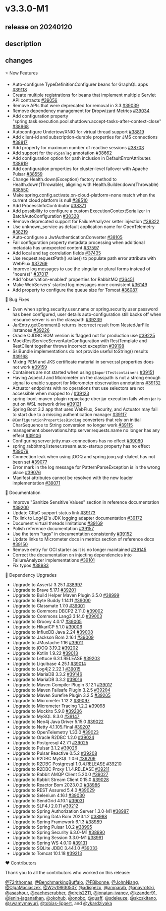 # v3.3.0-M1

## release on 20240120

## description

## changes

⭐ New Features

* Auto-configure TypeDefinitionConfigurer beans for GraphQL apps <a href="https://github.com/spring-projects/spring-boot/issues/39118" data-hovercard-type="issue" data-hovercard-url="/spring-projects/spring-boot/issues/39118/hovercard">#39118</a>
* Create multiple registrations for beans that implement multiple Servlet API contracts <a href="https://github.com/spring-projects/spring-boot/issues/39056" data-hovercard-type="issue" data-hovercard-url="/spring-projects/spring-boot/issues/39056/hovercard">#39056</a>
* Remove APIs that were deprecated for removal in 3.3 <a href="https://github.com/spring-projects/spring-boot/issues/39039" data-hovercard-type="issue" data-hovercard-url="/spring-projects/spring-boot/issues/39039/hovercard">#39039</a>
* Remove dependency management for Dropwizard Metrics <a href="https://github.com/spring-projects/spring-boot/issues/39034" data-hovercard-type="issue" data-hovercard-url="/spring-projects/spring-boot/issues/39034/hovercard">#39034</a>
* Add configuration property "spring.task.execution.pool.shutdown.accept-tasks-after-context-close" <a href="https://github.com/spring-projects/spring-boot/pull/38968" data-hovercard-type="pull_request" data-hovercard-url="/spring-projects/spring-boot/pull/38968/hovercard">#38968</a>
* Autoconfigure Undertow/XNIO for virtual thread support <a href="https://github.com/spring-projects/spring-boot/issues/38819" data-hovercard-type="issue" data-hovercard-url="/spring-projects/spring-boot/issues/38819/hovercard">#38819</a>
* Add client-id and subscription-durable properties for JMS connections <a href="https://github.com/spring-projects/spring-boot/pull/38817" data-hovercard-type="pull_request" data-hovercard-url="/spring-projects/spring-boot/pull/38817/hovercard">#38817</a>
* Add property for maximum number of reactive sessions <a href="https://github.com/spring-projects/spring-boot/pull/38703" data-hovercard-type="pull_request" data-hovercard-url="/spring-projects/spring-boot/pull/38703/hovercard">#38703</a>
* Add support for the <code>@SpanTag</code> annotation <a href="https://github.com/spring-projects/spring-boot/issues/38662" data-hovercard-type="issue" data-hovercard-url="/spring-projects/spring-boot/issues/38662/hovercard">#38662</a>
* Add configuration option for path inclusion in DefaultErrorAttributes <a href="https://github.com/spring-projects/spring-boot/issues/38619" data-hovercard-type="issue" data-hovercard-url="/spring-projects/spring-boot/issues/38619/hovercard">#38619</a>
* Add configuration properties for cluster-level failover with Apache Pulsar <a href="https://github.com/spring-projects/spring-boot/pull/38559" data-hovercard-type="pull_request" data-hovercard-url="/spring-projects/spring-boot/pull/38559/hovercard">#38559</a>
* Change Health.down(Exception) factory method to Health.down(Throwable), aligning with Health.Builder.down(Throwable) <a href="https://github.com/spring-projects/spring-boot/pull/38550" data-hovercard-type="pull_request" data-hovercard-url="/spring-projects/spring-boot/pull/38550/hovercard">#38550</a>
* Make spring.config.activate.on-cloud-platform=none match when the current cloud platform is null <a href="https://github.com/spring-projects/spring-boot/pull/38510" data-hovercard-type="pull_request" data-hovercard-url="/spring-projects/spring-boot/pull/38510/hovercard">#38510</a>
* Add ProcessInfoContributor <a href="https://github.com/spring-projects/spring-boot/pull/38371" data-hovercard-type="pull_request" data-hovercard-url="/spring-projects/spring-boot/pull/38371/hovercard">#38371</a>
* Add possibility to configure a custom ExecutionContextSerializer in BatchAutoConfiguration <a href="https://github.com/spring-projects/spring-boot/pull/38328" data-hovercard-type="pull_request" data-hovercard-url="/spring-projects/spring-boot/pull/38328/hovercard">#38328</a>
* Remove deprecated support for FailureAnalyzer setter injection <a href="https://github.com/spring-projects/spring-boot/pull/38322" data-hovercard-type="pull_request" data-hovercard-url="/spring-projects/spring-boot/pull/38322/hovercard">#38322</a>
* Use unknown_service as default application name for OpenTelemetry <a href="https://github.com/spring-projects/spring-boot/pull/38219" data-hovercard-type="pull_request" data-hovercard-url="/spring-projects/spring-boot/pull/38219/hovercard">#38219</a>
* Auto-configure a JwtAuthenticationConverter <a href="https://github.com/spring-projects/spring-boot/pull/38105" data-hovercard-type="pull_request" data-hovercard-url="/spring-projects/spring-boot/pull/38105/hovercard">#38105</a>
* Fail configuration property metadata processing when additional metadata has unexpected content <a href="https://github.com/spring-projects/spring-boot/issues/37597" data-hovercard-type="issue" data-hovercard-url="/spring-projects/spring-boot/issues/37597/hovercard">#37597</a>
* Add local and tag correlation fields <a href="https://github.com/spring-projects/spring-boot/pull/37435" data-hovercard-type="pull_request" data-hovercard-url="/spring-projects/spring-boot/pull/37435/hovercard">#37435</a>
* Use request.requestPath().value() to populate path error attribute with WebFlux <a href="https://github.com/spring-projects/spring-boot/issues/37269" data-hovercard-type="issue" data-hovercard-url="/spring-projects/spring-boot/issues/37269/hovercard">#37269</a>
* Improve log messages to use the singular or plural forms instead of "noun(s)" <a href="https://github.com/spring-projects/spring-boot/pull/37017" data-hovercard-type="pull_request" data-hovercard-url="/spring-projects/spring-boot/pull/37017/hovercard">#37017</a>
* Add 'observation-enabled' properties for RabbitMQ <a href="https://github.com/spring-projects/spring-boot/issues/36451" data-hovercard-type="issue" data-hovercard-url="/spring-projects/spring-boot/issues/36451/hovercard">#36451</a>
* Make WebServers' started log messages more consistent <a href="https://github.com/spring-projects/spring-boot/issues/36149" data-hovercard-type="issue" data-hovercard-url="/spring-projects/spring-boot/issues/36149/hovercard">#36149</a>
* Add property to configure the queue size for Tomcat <a href="https://github.com/spring-projects/spring-boot/issues/36087" data-hovercard-type="issue" data-hovercard-url="/spring-projects/spring-boot/issues/36087/hovercard">#36087</a>

🐞 Bug Fixes

* Even when spring.security.user.name or spring.security.user.password has been configured, user details auto-configuration still backs off when resource server is on the classpath <a href="https://github.com/spring-projects/spring-boot/issues/39239" data-hovercard-type="issue" data-hovercard-url="/spring-projects/spring-boot/issues/39239/hovercard">#39239</a>
* JarEntry.getComment() returns incorrect result from NestedJarFile instances <a href="https://github.com/spring-projects/spring-boot/issues/39226" data-hovercard-type="issue" data-hovercard-url="/spring-projects/spring-boot/issues/39226/hovercard">#39226</a>
* Oracle OJDBC BOM version is flagged not for production use <a href="https://github.com/spring-projects/spring-boot/issues/39225" data-hovercard-type="issue" data-hovercard-url="/spring-projects/spring-boot/issues/39225/hovercard">#39225</a>
* MockRestServiceServerAutoConfiguration with RestTemplate and RestClient together throws incorrect exception <a href="https://github.com/spring-projects/spring-boot/issues/39198" data-hovercard-type="issue" data-hovercard-url="/spring-projects/spring-boot/issues/39198/hovercard">#39198</a>
* SslBundle implementations do not provide useful toString() results <a href="https://github.com/spring-projects/spring-boot/issues/39168" data-hovercard-type="issue" data-hovercard-url="/spring-projects/spring-boot/issues/39168/hovercard">#39168</a>
* Mixing PEM and JKS certificate material in server.ssl properties does not work <a href="https://github.com/spring-projects/spring-boot/issues/39159" data-hovercard-type="issue" data-hovercard-url="/spring-projects/spring-boot/issues/39159/hovercard">#39159</a>
* Containers are not started when using <code>@ImportTestcontainers</code> <a href="https://github.com/spring-projects/spring-boot/issues/39151" data-hovercard-type="issue" data-hovercard-url="/spring-projects/spring-boot/issues/39151/hovercard">#39151</a>
* Having AspectJ and Micrometer on the classpath is not a strong enough signal to enable support for Micrometer observation annotations <a href="https://github.com/spring-projects/spring-boot/issues/39132" data-hovercard-type="issue" data-hovercard-url="/spring-projects/spring-boot/issues/39132/hovercard">#39132</a>
* Actuator endpoints with no operations that use selectors are not accessible when mapped to / <a href="https://github.com/spring-projects/spring-boot/issues/39123" data-hovercard-type="issue" data-hovercard-url="/spring-projects/spring-boot/issues/39123/hovercard">#39123</a>
* spring-boot-maven-plugin repackage uber jar execution fails when jar is put on WSL network drive <a href="https://github.com/spring-projects/spring-boot/issues/39121" data-hovercard-type="issue" data-hovercard-url="/spring-projects/spring-boot/issues/39121/hovercard">#39121</a>
* Spring Boot 3.2 app that uses WebFlux, Security, and Actuator may fail to start due to a missing authentication manager <a href="https://github.com/spring-projects/spring-boot/issues/39117" data-hovercard-type="issue" data-hovercard-url="/spring-projects/spring-boot/issues/39117/hovercard">#39117</a>
* <code>@ConfigurationPropertiesBinding</code> converters that rely on initial CharSequence to String conversion no longer work <a href="https://github.com/spring-projects/spring-boot/issues/39115" data-hovercard-type="issue" data-hovercard-url="/spring-projects/spring-boot/issues/39115/hovercard">#39115</a>
* management.observations.http.server.requests.name no longer has any effect <a href="https://github.com/spring-projects/spring-boot/issues/39106" data-hovercard-type="issue" data-hovercard-url="/spring-projects/spring-boot/issues/39106/hovercard">#39106</a>
* Configuring server.jetty.max-connections has no effect <a href="https://github.com/spring-projects/spring-boot/issues/39080" data-hovercard-type="issue" data-hovercard-url="/spring-projects/spring-boot/issues/39080/hovercard">#39080</a>
* spring.rabbitmq.listener.stream.auto-startup property has no effect <a href="https://github.com/spring-projects/spring-boot/issues/39079" data-hovercard-type="issue" data-hovercard-url="/spring-projects/spring-boot/issues/39079/hovercard">#39079</a>
* Connection leak when using jOOQ and spring.jooq.sql-dialect has not been set <a href="https://github.com/spring-projects/spring-boot/issues/39077" data-hovercard-type="issue" data-hovercard-url="/spring-projects/spring-boot/issues/39077/hovercard">#39077</a>
* Error mark in the log message for PatternParseException is in the wrong place <a href="https://github.com/spring-projects/spring-boot/issues/39076" data-hovercard-type="issue" data-hovercard-url="/spring-projects/spring-boot/issues/39076/hovercard">#39076</a>
* Manifest attributes cannot be resolved with the new loader implementation <a href="https://github.com/spring-projects/spring-boot/issues/39071" data-hovercard-type="issue" data-hovercard-url="/spring-projects/spring-boot/issues/39071/hovercard">#39071</a>

📔 Documentation

* Improve "Sanitize Sensitive Values" section in reference documentation <a href="https://github.com/spring-projects/spring-boot/issues/39200" data-hovercard-type="issue" data-hovercard-url="/spring-projects/spring-boot/issues/39200/hovercard">#39200</a>
* Update CRaC support status link <a href="https://github.com/spring-projects/spring-boot/issues/39173" data-hovercard-type="issue" data-hovercard-url="/spring-projects/spring-boot/issues/39173/hovercard">#39173</a>
* Fix link to Log4j2's JDK logging adapter documentation <a href="https://github.com/spring-projects/spring-boot/issues/39172" data-hovercard-type="issue" data-hovercard-url="/spring-projects/spring-boot/issues/39172/hovercard">#39172</a>
* Document virtual threads limitations <a href="https://github.com/spring-projects/spring-boot/issues/39169" data-hovercard-type="issue" data-hovercard-url="/spring-projects/spring-boot/issues/39169/hovercard">#39169</a>
* Polish reference documentation <a href="https://github.com/spring-projects/spring-boot/issues/39157" data-hovercard-type="issue" data-hovercard-url="/spring-projects/spring-boot/issues/39157/hovercard">#39157</a>
* Use the term "tags" in documentation consistently <a href="https://github.com/spring-projects/spring-boot/issues/39152" data-hovercard-type="issue" data-hovercard-url="/spring-projects/spring-boot/issues/39152/hovercard">#39152</a>
* Update links to Micrometer docs in metrics section of reference docs <a href="https://github.com/spring-projects/spring-boot/issues/39150" data-hovercard-type="issue" data-hovercard-url="/spring-projects/spring-boot/issues/39150/hovercard">#39150</a>
* Remove entry for OCI starter as it is no longer maintained <a href="https://github.com/spring-projects/spring-boot/pull/39145" data-hovercard-type="pull_request" data-hovercard-url="/spring-projects/spring-boot/pull/39145/hovercard">#39145</a>
* Correct the documentation on injecting dependencies into FailureAnalyzer implementations <a href="https://github.com/spring-projects/spring-boot/issues/39101" data-hovercard-type="issue" data-hovercard-url="/spring-projects/spring-boot/issues/39101/hovercard">#39101</a>
* Fix typos <a href="https://github.com/spring-projects/spring-boot/pull/38983" data-hovercard-type="pull_request" data-hovercard-url="/spring-projects/spring-boot/pull/38983/hovercard">#38983</a>

🔨 Dependency Upgrades

* Upgrade to AssertJ 3.25.1 <a href="https://github.com/spring-projects/spring-boot/issues/38997" data-hovercard-type="issue" data-hovercard-url="/spring-projects/spring-boot/issues/38997/hovercard">#38997</a>
* Upgrade to Brave 5.17.1 <a href="https://github.com/spring-projects/spring-boot/issues/39201" data-hovercard-type="issue" data-hovercard-url="/spring-projects/spring-boot/issues/39201/hovercard">#39201</a>
* Upgrade to Build Helper Maven Plugin 3.5.0 <a href="https://github.com/spring-projects/spring-boot/issues/38999" data-hovercard-type="issue" data-hovercard-url="/spring-projects/spring-boot/issues/38999/hovercard">#38999</a>
* Upgrade to Byte Buddy 1.14.11 <a href="https://github.com/spring-projects/spring-boot/issues/39000" data-hovercard-type="issue" data-hovercard-url="/spring-projects/spring-boot/issues/39000/hovercard">#39000</a>
* Upgrade to Classmate 1.7.0 <a href="https://github.com/spring-projects/spring-boot/issues/39001" data-hovercard-type="issue" data-hovercard-url="/spring-projects/spring-boot/issues/39001/hovercard">#39001</a>
* Upgrade to Commons DBCP2 2.11.0 <a href="https://github.com/spring-projects/spring-boot/issues/39002" data-hovercard-type="issue" data-hovercard-url="/spring-projects/spring-boot/issues/39002/hovercard">#39002</a>
* Upgrade to Commons Lang3 3.14.0 <a href="https://github.com/spring-projects/spring-boot/issues/39003" data-hovercard-type="issue" data-hovercard-url="/spring-projects/spring-boot/issues/39003/hovercard">#39003</a>
* Upgrade to Groovy 4.0.17 <a href="https://github.com/spring-projects/spring-boot/issues/39005" data-hovercard-type="issue" data-hovercard-url="/spring-projects/spring-boot/issues/39005/hovercard">#39005</a>
* Upgrade to HikariCP 5.1.0 <a href="https://github.com/spring-projects/spring-boot/issues/39006" data-hovercard-type="issue" data-hovercard-url="/spring-projects/spring-boot/issues/39006/hovercard">#39006</a>
* Upgrade to InfluxDB Java 2.24 <a href="https://github.com/spring-projects/spring-boot/issues/39008" data-hovercard-type="issue" data-hovercard-url="/spring-projects/spring-boot/issues/39008/hovercard">#39008</a>
* Upgrade to Jackson Bom 2.16.1 <a href="https://github.com/spring-projects/spring-boot/issues/39009" data-hovercard-type="issue" data-hovercard-url="/spring-projects/spring-boot/issues/39009/hovercard">#39009</a>
* Upgrade to JMustache 1.16 <a href="https://github.com/spring-projects/spring-boot/issues/39011" data-hovercard-type="issue" data-hovercard-url="/spring-projects/spring-boot/issues/39011/hovercard">#39011</a>
* Upgrade to jOOQ 3.19.2 <a href="https://github.com/spring-projects/spring-boot/issues/39202" data-hovercard-type="issue" data-hovercard-url="/spring-projects/spring-boot/issues/39202/hovercard">#39202</a>
* Upgrade to Kotlin 1.9.22 <a href="https://github.com/spring-projects/spring-boot/issues/39013" data-hovercard-type="issue" data-hovercard-url="/spring-projects/spring-boot/issues/39013/hovercard">#39013</a>
* Upgrade to Lettuce 6.3.1.RELEASE <a href="https://github.com/spring-projects/spring-boot/issues/39203" data-hovercard-type="issue" data-hovercard-url="/spring-projects/spring-boot/issues/39203/hovercard">#39203</a>
* Upgrade to Liquibase 4.25.1 <a href="https://github.com/spring-projects/spring-boot/issues/39014" data-hovercard-type="issue" data-hovercard-url="/spring-projects/spring-boot/issues/39014/hovercard">#39014</a>
* Upgrade to Log4j2 2.22.1 <a href="https://github.com/spring-projects/spring-boot/issues/39015" data-hovercard-type="issue" data-hovercard-url="/spring-projects/spring-boot/issues/39015/hovercard">#39015</a>
* Upgrade to MariaDB 3.3.2 <a href="https://github.com/spring-projects/spring-boot/issues/39146" data-hovercard-type="issue" data-hovercard-url="/spring-projects/spring-boot/issues/39146/hovercard">#39146</a>
* Upgrade to MariaDB 3.3.2 <a href="https://github.com/spring-projects/spring-boot/issues/39016" data-hovercard-type="issue" data-hovercard-url="/spring-projects/spring-boot/issues/39016/hovercard">#39016</a>
* Upgrade to Maven Compiler Plugin 3.12.1 <a href="https://github.com/spring-projects/spring-boot/issues/39017" data-hovercard-type="issue" data-hovercard-url="/spring-projects/spring-boot/issues/39017/hovercard">#39017</a>
* Upgrade to Maven Failsafe Plugin 3.2.5 <a href="https://github.com/spring-projects/spring-boot/issues/39204" data-hovercard-type="issue" data-hovercard-url="/spring-projects/spring-boot/issues/39204/hovercard">#39204</a>
* Upgrade to Maven Surefire Plugin 3.2.5 <a href="https://github.com/spring-projects/spring-boot/issues/39205" data-hovercard-type="issue" data-hovercard-url="/spring-projects/spring-boot/issues/39205/hovercard">#39205</a>
* Upgrade to Micrometer 1.12.2 <a href="https://github.com/spring-projects/spring-boot/issues/39097" data-hovercard-type="issue" data-hovercard-url="/spring-projects/spring-boot/issues/39097/hovercard">#39097</a>
* Upgrade to Micrometer Tracing 1.2.2 <a href="https://github.com/spring-projects/spring-boot/issues/39098" data-hovercard-type="issue" data-hovercard-url="/spring-projects/spring-boot/issues/39098/hovercard">#39098</a>
* Upgrade to Mockito 5.9.0 <a href="https://github.com/spring-projects/spring-boot/issues/39206" data-hovercard-type="issue" data-hovercard-url="/spring-projects/spring-boot/issues/39206/hovercard">#39206</a>
* Upgrade to MySQL 8.3.0 <a href="https://github.com/spring-projects/spring-boot/issues/39147" data-hovercard-type="issue" data-hovercard-url="/spring-projects/spring-boot/issues/39147/hovercard">#39147</a>
* Upgrade to Neo4j Java Driver 5.15.0 <a href="https://github.com/spring-projects/spring-boot/issues/39022" data-hovercard-type="issue" data-hovercard-url="/spring-projects/spring-boot/issues/39022/hovercard">#39022</a>
* Upgrade to Netty 4.1.105.Final <a href="https://github.com/spring-projects/spring-boot/issues/39207" data-hovercard-type="issue" data-hovercard-url="/spring-projects/spring-boot/issues/39207/hovercard">#39207</a>
* Upgrade to OpenTelemetry 1.33.0 <a href="https://github.com/spring-projects/spring-boot/issues/39023" data-hovercard-type="issue" data-hovercard-url="/spring-projects/spring-boot/issues/39023/hovercard">#39023</a>
* Upgrade to Oracle R2DBC 1.2.0 <a href="https://github.com/spring-projects/spring-boot/issues/39024" data-hovercard-type="issue" data-hovercard-url="/spring-projects/spring-boot/issues/39024/hovercard">#39024</a>
* Upgrade to Postgresql 42.7.1 <a href="https://github.com/spring-projects/spring-boot/issues/39025" data-hovercard-type="issue" data-hovercard-url="/spring-projects/spring-boot/issues/39025/hovercard">#39025</a>
* Upgrade to Pulsar 3.1.2 <a href="https://github.com/spring-projects/spring-boot/issues/39026" data-hovercard-type="issue" data-hovercard-url="/spring-projects/spring-boot/issues/39026/hovercard">#39026</a>
* Upgrade to Pulsar Reactive 0.5.2 <a href="https://github.com/spring-projects/spring-boot/issues/39208" data-hovercard-type="issue" data-hovercard-url="/spring-projects/spring-boot/issues/39208/hovercard">#39208</a>
* Upgrade to R2DBC MySQL 1.0.6 <a href="https://github.com/spring-projects/spring-boot/issues/39209" data-hovercard-type="issue" data-hovercard-url="/spring-projects/spring-boot/issues/39209/hovercard">#39209</a>
* Upgrade to R2DBC Postgresql 1.0.4.RELEASE <a href="https://github.com/spring-projects/spring-boot/issues/39210" data-hovercard-type="issue" data-hovercard-url="/spring-projects/spring-boot/issues/39210/hovercard">#39210</a>
* Upgrade to R2DBC Proxy 1.1.4.RELEASE <a href="https://github.com/spring-projects/spring-boot/issues/39211" data-hovercard-type="issue" data-hovercard-url="/spring-projects/spring-boot/issues/39211/hovercard">#39211</a>
* Upgrade to Rabbit AMQP Client 5.20.0 <a href="https://github.com/spring-projects/spring-boot/issues/39027" data-hovercard-type="issue" data-hovercard-url="/spring-projects/spring-boot/issues/39027/hovercard">#39027</a>
* Upgrade to Rabbit Stream Client 0.15.0 <a href="https://github.com/spring-projects/spring-boot/issues/39028" data-hovercard-type="issue" data-hovercard-url="/spring-projects/spring-boot/issues/39028/hovercard">#39028</a>
* Upgrade to Reactor Bom 2023.0.2 <a href="https://github.com/spring-projects/spring-boot/issues/38986" data-hovercard-type="issue" data-hovercard-url="/spring-projects/spring-boot/issues/38986/hovercard">#38986</a>
* Upgrade to REST Assured 5.4.0 <a href="https://github.com/spring-projects/spring-boot/issues/39029" data-hovercard-type="issue" data-hovercard-url="/spring-projects/spring-boot/issues/39029/hovercard">#39029</a>
* Upgrade to Selenium 4.16.1 <a href="https://github.com/spring-projects/spring-boot/issues/39030" data-hovercard-type="issue" data-hovercard-url="/spring-projects/spring-boot/issues/39030/hovercard">#39030</a>
* Upgrade to SendGrid 4.10.1 <a href="https://github.com/spring-projects/spring-boot/issues/39031" data-hovercard-type="issue" data-hovercard-url="/spring-projects/spring-boot/issues/39031/hovercard">#39031</a>
* Upgrade to SLF4J 2.0.11 <a href="https://github.com/spring-projects/spring-boot/issues/39212" data-hovercard-type="issue" data-hovercard-url="/spring-projects/spring-boot/issues/39212/hovercard">#39212</a>
* Upgrade to Spring Authorization Server 1.3.0-M1 <a href="https://github.com/spring-projects/spring-boot/issues/38987" data-hovercard-type="issue" data-hovercard-url="/spring-projects/spring-boot/issues/38987/hovercard">#38987</a>
* Upgrade to Spring Data Bom 2023.1.2 <a href="https://github.com/spring-projects/spring-boot/issues/38988" data-hovercard-type="issue" data-hovercard-url="/spring-projects/spring-boot/issues/38988/hovercard">#38988</a>
* Upgrade to Spring Framework 6.1.3 <a href="https://github.com/spring-projects/spring-boot/issues/38989" data-hovercard-type="issue" data-hovercard-url="/spring-projects/spring-boot/issues/38989/hovercard">#38989</a>
* Upgrade to Spring Pulsar 1.0.2 <a href="https://github.com/spring-projects/spring-boot/issues/38995" data-hovercard-type="issue" data-hovercard-url="/spring-projects/spring-boot/issues/38995/hovercard">#38995</a>
* Upgrade to Spring Security 6.3.0-M1 <a href="https://github.com/spring-projects/spring-boot/issues/38990" data-hovercard-type="issue" data-hovercard-url="/spring-projects/spring-boot/issues/38990/hovercard">#38990</a>
* Upgrade to Spring Session 3.3.0-M1 <a href="https://github.com/spring-projects/spring-boot/issues/38991" data-hovercard-type="issue" data-hovercard-url="/spring-projects/spring-boot/issues/38991/hovercard">#38991</a>
* Upgrade to Spring WS 4.0.10 <a href="https://github.com/spring-projects/spring-boot/issues/39131" data-hovercard-type="issue" data-hovercard-url="/spring-projects/spring-boot/issues/39131/hovercard">#39131</a>
* Upgrade to SQLite JDBC 3.44.1.0 <a href="https://github.com/spring-projects/spring-boot/issues/39033" data-hovercard-type="issue" data-hovercard-url="/spring-projects/spring-boot/issues/39033/hovercard">#39033</a>
* Upgrade to Tomcat 10.1.18 <a href="https://github.com/spring-projects/spring-boot/issues/39213" data-hovercard-type="issue" data-hovercard-url="/spring-projects/spring-boot/issues/39213/hovercard">#39213</a>

❤️ Contributors

Thank you to all the contributors who worked on this release:

<a class="user-mention notranslate" data-hovercard-type="user" data-hovercard-url="/users/724thomas/hovercard" data-octo-click="hovercard-link-click" data-octo-dimensions="link_type:self" href="https://github.com/724thomas">@724thomas</a>, <a class="user-mention notranslate" data-hovercard-type="user" data-hovercard-url="/users/BenchmarkingBuffalo/hovercard" data-octo-click="hovercard-link-click" data-octo-dimensions="link_type:self" href="https://github.com/BenchmarkingBuffalo">@BenchmarkingBuffalo</a>, <a class="user-mention notranslate" data-hovercard-type="user" data-hovercard-url="/users/FBibonne/hovercard" data-octo-click="hovercard-link-click" data-octo-dimensions="link_type:self" href="https://github.com/FBibonne">@FBibonne</a>, <a class="user-mention notranslate" data-hovercard-type="user" data-hovercard-url="/users/JohnNiang/hovercard" data-octo-click="hovercard-link-click" data-octo-dimensions="link_type:self" href="https://github.com/JohnNiang">@JohnNiang</a>, <a class="user-mention notranslate" data-hovercard-type="user" data-hovercard-url="/users/OlgaMaciaszek/hovercard" data-octo-click="hovercard-link-click" data-octo-dimensions="link_type:self" href="https://github.com/OlgaMaciaszek">@OlgaMaciaszek</a>, <a class="user-mention notranslate" data-hovercard-type="user" data-hovercard-url="/users/Wzy19930507/hovercard" data-octo-click="hovercard-link-click" data-octo-dimensions="link_type:self" href="https://github.com/Wzy19930507">@Wzy19930507</a>, <a class="user-mention notranslate" data-hovercard-type="user" data-hovercard-url="/users/adispezo/hovercard" data-octo-click="hovercard-link-click" data-octo-dimensions="link_type:self" href="https://github.com/adispezo">@adispezo</a>, <a class="user-mention notranslate" data-hovercard-type="user" data-hovercard-url="/users/amparab/hovercard" data-octo-click="hovercard-link-click" data-octo-dimensions="link_type:self" href="https://github.com/amparab">@amparab</a>, <a class="user-mention notranslate" data-hovercard-type="user" data-hovercard-url="/users/anavrotski/hovercard" data-octo-click="hovercard-link-click" data-octo-dimensions="link_type:self" href="https://github.com/anavrotski">@anavrotski</a>, <a class="user-mention notranslate" data-hovercard-type="user" data-hovercard-url="/users/asashour/hovercard" data-octo-click="hovercard-link-click" data-octo-dimensions="link_type:self" href="https://github.com/asashour">@asashour</a>, <a class="user-mention notranslate" data-hovercard-type="user" data-hovercard-url="/users/cachescrubber/hovercard" data-octo-click="hovercard-link-click" data-octo-dimensions="link_type:self" href="https://github.com/cachescrubber">@cachescrubber</a>, <a class="user-mention notranslate" data-hovercard-type="user" data-hovercard-url="/users/dreis2211/hovercard" data-octo-click="hovercard-link-click" data-octo-dimensions="link_type:self" href="https://github.com/dreis2211">@dreis2211</a>, <a class="user-mention notranslate" data-hovercard-type="user" data-hovercard-url="/users/jonatan-ivanov/hovercard" data-octo-click="hovercard-link-click" data-octo-dimensions="link_type:self" href="https://github.com/jonatan-ivanov">@jonatan-ivanov</a>, <a class="user-mention notranslate" data-hovercard-type="user" data-hovercard-url="/users/kzander91/hovercard" data-octo-click="hovercard-link-click" data-octo-dimensions="link_type:self" href="https://github.com/kzander91">@kzander91</a>, <a class="user-mention notranslate" data-hovercard-type="user" data-hovercard-url="/users/lenin-jaganathan/hovercard" data-octo-click="hovercard-link-click" data-octo-dimensions="link_type:self" href="https://github.com/lenin-jaganathan">@lenin-jaganathan</a>, <a class="user-mention notranslate" data-hovercard-type="user" data-hovercard-url="/users/okohub/hovercard" data-octo-click="hovercard-link-click" data-octo-dimensions="link_type:self" href="https://github.com/okohub">@okohub</a>, <a class="user-mention notranslate" data-hovercard-type="user" data-hovercard-url="/users/onobc/hovercard" data-octo-click="hovercard-link-click" data-octo-dimensions="link_type:self" href="https://github.com/onobc">@onobc</a>, <a class="user-mention notranslate" data-hovercard-type="user" data-hovercard-url="/users/quaff/hovercard" data-octo-click="hovercard-link-click" data-octo-dimensions="link_type:self" href="https://github.com/quaff">@quaff</a>, <a class="user-mention notranslate" data-hovercard-type="user" data-hovercard-url="/users/sdeleuze/hovercard" data-octo-click="hovercard-link-click" data-octo-dimensions="link_type:self" href="https://github.com/sdeleuze">@sdeleuze</a>, <a class="user-mention notranslate" data-hovercard-type="user" data-hovercard-url="/users/skcskitano/hovercard" data-octo-click="hovercard-link-click" data-octo-dimensions="link_type:self" href="https://github.com/skcskitano">@skcskitano</a>, <a class="user-mention notranslate" data-hovercard-type="user" data-hovercard-url="/users/swamymavuri/hovercard" data-octo-click="hovercard-link-click" data-octo-dimensions="link_type:self" href="https://github.com/swamymavuri">@swamymavuri</a>, <a class="user-mention notranslate" data-hovercard-type="user" data-hovercard-url="/users/tobias-lippert/hovercard" data-octo-click="hovercard-link-click" data-octo-dimensions="link_type:self" href="https://github.com/tobias-lippert">@tobias-lippert</a>, and <a class="user-mention notranslate" data-hovercard-type="user" data-hovercard-url="/users/ykardziyaka/hovercard" data-octo-click="hovercard-link-click" data-octo-dimensions="link_type:self" href="https://github.com/ykardziyaka">@ykardziyaka</a>

